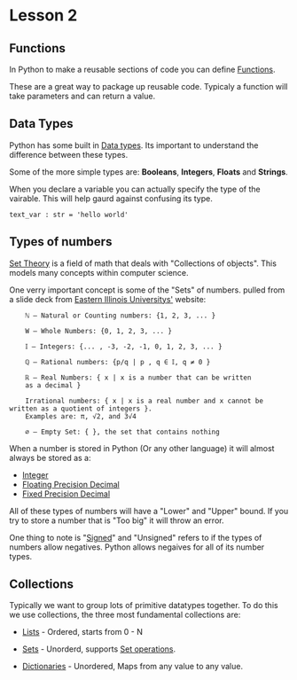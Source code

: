 # Lesson 2


## Functions

In Python to make a reusable sections of code you can define [Functions](https://docs.python.org/3/tutorial/controlflow.html#defining-functions).

These are a great way to package up reusable code. Typicaly a function will take parameters and can return a value.


## Data Types

Python has some built in [Data types](https://docs.python.org/3/library/stdtypes.html). Its important to understand the difference between these types.


Some of the more simple types are: **Booleans**, **Integers**, **Floats** and **Strings**.

When you declare a variable you can actually specify the type of the vairable. This will help gaurd against confusing its type.

`text_var : str = 'hello world'`

## Types of numbers

[Set Theory](https://en.wikipedia.org/wiki/Set_theory) is a field of math that deals with "Collections of objects". This models many concepts within computer science.


One verry important concept is some of the "Sets" of numbers. pulled from a slide deck from [Eastern Illinois Universitys'](https://castle.eiu.edu/~mathcs/mat2120/index/set03-2x3.pdf) website:


        ℕ — Natural or Counting numbers: {1, 2, 3, ... }

        W — Whole Numbers: {0, 1, 2, 3, ... }

        𝕀 — Integers: {... , -3, -2, -1, 0, 1, 2, 3, ... }

        ℚ — Rational numbers: {p/q | p , q ∈ 𝕀, q ≠ 0 }

        ℝ — Real Numbers: { x | x is a number that can be written
        as a decimal }

        Irrational numbers: { x | x is a real number and x cannot be written as a quotient of integers }.
        Examples are: π, √2, and 3√4

        ∅ — Empty Set: { }, the set that contains nothing


When a number is stored in Python (Or any other language) it will almost always be stored as a:

* [Integer](https://en.wikipedia.org/wiki/Integer_(computer_science)) 
* [Floating Precision Decimal](https://en.wikipedia.org/wiki/Single-precision_floating-point_format)
* [Fixed Precision Decimal](https://en.wikipedia.org/wiki/Fixed-point_arithmetic)

All of these types of numbers will have a "Lower" and "Upper" bound. If you try to store a number that is "Too big" it will throw an error.


One thing to note is "[Signed](https://en.wikipedia.org/wiki/Signed_number_representations)" and "Unsigned" refers to if the types of numbers allow negatives. Python allows negaives for all of its number types.


## Collections

Typically we want to group lots of primitive datatypes together. To do this we use collections, the three most fundamental collections are:

* [Lists](https://docs.python.org/3/tutorial/datastructures.html) - Ordered, starts from 0 - N 

* [Sets](https://docs.python.org/3/tutorial/datastructures.html#sets) - Unorderd, supports [Set operations](https://en.wikipedia.org/wiki/Set_(mathematics)#:~:text=Basic%20operations%5Bedit%5D).

* [Dictionaries](https://docs.python.org/3/tutorial/datastructures.html#dictionaries) - Unordered, Maps from any value to any value.